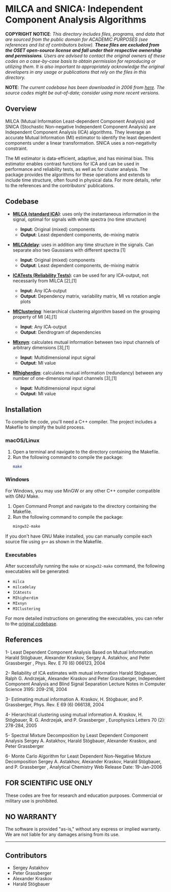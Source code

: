 #  MILCA and SNICA: Independent Component Analysis Algorithms

**COPYRIGHT NOTICE**: *This directory includes files, programs, and data that are sourced from the public domain for ACADEMIC PURPOSES (see references and list of contributors below). **These files are excluded from the OSET open-source license and fall under their respective ownership and permissions**. Users are advised to contact the original owners of these codes on a case-by-case basis to obtain permission for reproducing or utilizing them. It is also important to appropriately acknowledge the original developers in any usage or publications that rely on the files in this directory.*

**NOTE**: *The current codebase has been downloaded in 2006 from [here](https://www.ucl.ac.uk/ion/milca-0). The source codes might be out-of-date; consider using more recent versions.*

## Overview
MILCA (Mutual Information Least-dependent Component Analysis) and SNICA (Stochastic Non-negative Independent Component Analysis) are Independent Component Analysis (ICA) algorithms. They leverage an accurate Mutual Information (MI) estimator to identify the least dependent components under a linear transformation. SNICA uses a non-negativity constraint.

The MI estimator is data-efficient, adaptive, and has minimal bias. This estimator enables contrast functions for ICA and can be used in performance and reliability tests, as well as for cluster analysis. The package provides the algorithms for these operations and extends to include time structure, often found in physical data. For more details, refer to the references and the contributors' publications.

## Codebase

- **[MILCA (standard ICA)](./milca.c)**: uses only the instantaneous information in the signal, optimal for signals with white spectra (no time structure)
  - **Input**: Original (mixed) components
  - **Output**: Least dependent components, de-mixing matrix
  
- **[MILCAdelay](./milcadelay.c)**: uses in addition any time structure in the signals. Can separate also two Gaussians with different spectra [1]
  - **Input**: Original (mixed) components
  - **Output**: Least dependent components, de-mixing matrix
  
- **[ICATests (Reliability Tests)](./ICAtests.c)**: can be used for any ICA-output, not necessarily from MILCA [2],[1]
  - **Input**: Any ICA-output
  - **Output**: Dependency matrix, variability matrix, MI vs rotation angle plots
  
- **[MIClustering](./MIClustering.c)**: hierarchical clustering algorithm based on the grouping property of MI [4],[1]
  - **Input**: Any ICA-output
  - **Output**: Dendrogram of dependencies

- **[MIxnyn](./MIxnyn.c)**: calculates mutual information between two input channels of arbitrary dimensions [3],[1]
  - **Input**: Multidimensional input signal
  - **Output**: MI value

- **[MIhigherdim](./MIhigherdim.c)**: calculates mutual information (redundancy) between any number of one-dimensional input channels [3],[1]
  - **Input**: Multidimensional input signal
  - **Output**: MI value

## Installation

To compile the code, you'll need a C++ compiler. The project includes a Makefile to simplify the build process.

### macOS/Linux

1. Open a terminal and navigate to the directory containing the Makefile.
2. Run the following command to compile the package:
    ```bash
    make
    ```

### Windows

For Windows, you may use MinGW or any other C++ compiler compatible with GNU Make.

1. Open Command Prompt and navigate to the directory containing the Makefile.
2. Run the following command to compile the package:
    ```bash
    mingw32-make
    ```

If you don't have GNU Make installed, you can manually compile each source file using `g++` as shown in the Makefile.

### Executables

After successfully running the `make` or `mingw32-make` command, the following executables will be generated:

- `milca`
- `milcadelay`
- `ICAtests`
- `MIhigherdim`
- `MIxnyn`
- `MIClustering`


For more detailed instructions on generating the executables, you can refer to the [original codebase](https://www.ucl.ac.uk/ion/milca-0).

## References
1- Least Dependent Component Analysis Based on Mutual Information Harald Stögbauer, Alexander Kraskov, Sergey A. Astakhov, and Peter Grassberger , Phys. Rev. E 70 (6)  066123, 2004

2- Reliability of ICA estimates with mutual information  Harald Stögbauer, Ralph G. Andrzejak, Alexander Kraskov and Peter Grassberger, Independent Component Analysis and Blind Signal Separation Lecture Notes in Computer Science 3195: 209-216, 2004

3- Estimating mutual information A. Kraskov, H. Stögbauer, and P. Grassberger,  Phys. Rev. E 69 (6) 066138, 2004

4- Hierarchical clustering using mutual information A. Kraskov, H. Stögbauer, R. G. Andrzejak, and P. Grassberger , Europhysics Letters 70 (2): 278-284,  2005

5- Spectral Mixture Decomposition by Least Dependent Component Analysis Sergey A. Astakhov, Harald Stögbauer, Alexander Kraskov,  and Peter Grassberger

6- Monte Carlo Algorithm for Least Dependent Non-Negative Mixture Decomposition Sergey A. Astakhov, Alexander Kraskov, Harald Stögbauer, and P. Grassberger , Analytical Chemistry Web Release Date: 19-Jan-2006

## FOR SCIENTIFIC USE ONLY
These codes are free for research and education purposes. Commercial or military use is prohibited.

## NO WARRANTY
The software is provided "as-is," without any express or implied warranty. We are not liable for any damages arising from its use.

---

## Contributors

- Sergey Astakhov
- Peter Grassberger
- Alexander Kraskov
- Harald Stögbauer
